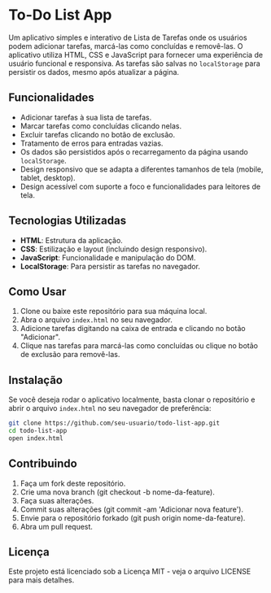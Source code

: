 # To-Do List App

Um aplicativo simples e interativo de Lista de Tarefas onde os usuários podem adicionar tarefas, marcá-las como concluídas e removê-las. O aplicativo utiliza HTML, CSS e JavaScript para fornecer uma experiência de usuário funcional e responsiva. As tarefas são salvas no `localStorage` para persistir os dados, mesmo após atualizar a página.

## Funcionalidades

- Adicionar tarefas à sua lista de tarefas.
- Marcar tarefas como concluídas clicando nelas.
- Excluir tarefas clicando no botão de exclusão.
- Tratamento de erros para entradas vazias.
- Os dados são persistidos após o recarregamento da página usando `localStorage`.
- Design responsivo que se adapta a diferentes tamanhos de tela (mobile, tablet, desktop).
- Design acessível com suporte a foco e funcionalidades para leitores de tela.

## Tecnologias Utilizadas

- **HTML**: Estrutura da aplicação.
- **CSS**: Estilização e layout (incluindo design responsivo).
- **JavaScript**: Funcionalidade e manipulação do DOM.
- **LocalStorage**: Para persistir as tarefas no navegador.

## Como Usar

1. Clone ou baixe este repositório para sua máquina local.
2. Abra o arquivo `index.html` no seu navegador.
3. Adicione tarefas digitando na caixa de entrada e clicando no botão "Adicionar".
4. Clique nas tarefas para marcá-las como concluídas ou clique no botão de exclusão para removê-las.

## Instalação

Se você deseja rodar o aplicativo localmente, basta clonar o repositório e abrir o arquivo `index.html` no seu navegador de preferência:

```bash
git clone https://github.com/seu-usuario/todo-list-app.git
cd todo-list-app
open index.html
```

## Contribuindo

1. Faça um fork deste repositório.
2. Crie uma nova branch (git checkout -b nome-da-feature).
3. Faça suas alterações.
4. Commit suas alterações (git commit -am 'Adicionar nova feature').
5. Envie para o repositório forkado (git push origin nome-da-feature).
6. Abra um pull request.

## Licença

Este projeto está licenciado sob a Licença MIT - veja o arquivo LICENSE para mais detalhes.
